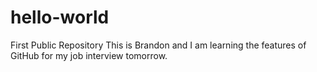 # hello-world
First Public Repository
This is Brandon and I am learning the features of GitHub for my job interview tomorrow.
